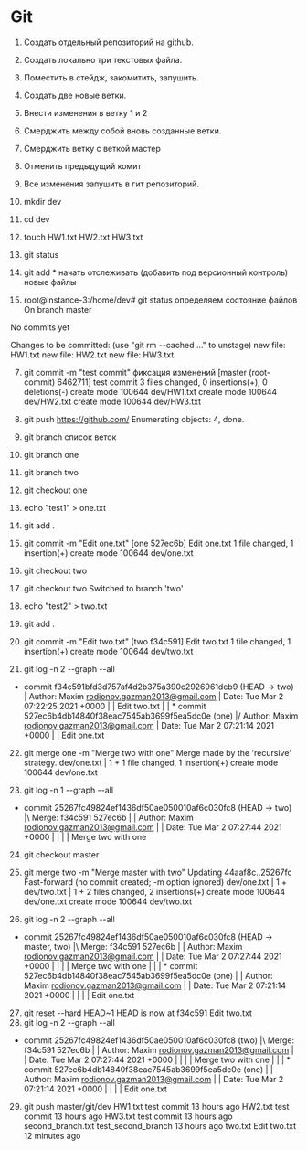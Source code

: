 # Git
1. Создать отдельный репозиторий на github.
2. Создать локально три текстовых файла.
3. Поместить в стейдж, закомитить, запушить.
4. Создать две новые ветки.
5. Внести изменения в ветку 1 и 2 
6. Смерджить между собой вновь созданные ветки.
7. Смерджить ветку с веткой мастер
8. Отменить предыдущий комит
9. Все изменения запушить в гит репозиторий.

1. mkdir dev
2. cd dev
3. touch HW1.txt HW2.txt HW3.txt
4. git status
5. git add * начать отслеживать (добавить под версионный контроль) новые файлы
6. root@instance-3:/home/dev# git status определяем состояние файлов
On branch master

No commits yet

Changes to be committed:
  (use "git rm --cached <file>..." to unstage)
        new file:   HW1.txt
        new file:   HW2.txt
        new file:   HW3.txt

7. git commit -m "test commit" фиксация изменений
[master (root-commit) 6462711] test commit
 3 files changed, 0 insertions(+), 0 deletions(-)
 create mode 100644 dev/HW1.txt
 create mode 100644 dev/HW2.txt
 create mode 100644 dev/HW3.txt

8.  git push https://github.com/
Enumerating objects: 4, done.
9. git branch список веток
10. git branch one
11. git branch two
12. git checkout one
13. echo "test1" > one.txt
14. git add .
15. git commit -m "Edit one.txt"
[one 527ec6b] Edit one.txt
 1 file changed, 1 insertion(+)
 create mode 100644 dev/one.txt


16. git checkout two
17. git checkout two
Switched to branch 'two'
18. echo "test2" > two.txt
19. git add .
20. git commit -m "Edit two.txt"
[two f34c591] Edit two.txt
 1 file changed, 1 insertion(+)
 create mode 100644 dev/two.txt

21. git log -n 2 --graph --all
* commit f34c591bfd3d757af4d2b375a390c2926961deb9 (HEAD -> two)
| Author: Maxim <rodionov.gazman2013@gmail.com>
| Date:   Tue Mar 2 07:22:25 2021 +0000
|
|     Edit two.txt
|
| * commit 527ec6b4db14840f38eac7545ab3699f5ea5dc0e (one)
|/  Author: Maxim <rodionov.gazman2013@gmail.com>
|   Date:   Tue Mar 2 07:21:14 2021 +0000
|
|       Edit one.txt


22. git merge one  -m "Merge two with one"
Merge made by the 'recursive' strategy.
 dev/one.txt | 1 +
 1 file changed, 1 insertion(+)
 create mode 100644 dev/one.txt


23. git log -n 1 --graph --all
*   commit 25267fc49824ef1436df50ae050010af6c030fc8 (HEAD -> two)
|\  Merge: f34c591 527ec6b
| | Author: Maxim <rodionov.gazman2013@gmail.com>
| | Date:   Tue Mar 2 07:27:44 2021 +0000
| |
| |     Merge two with one



24. git checkout master
25. git merge two -m "Merge master with two"
Updating 44aaf8c..25267fc
Fast-forward (no commit created; -m option ignored)
 dev/one.txt | 1 +
 dev/two.txt | 1 +
 2 files changed, 2 insertions(+)
 create mode 100644 dev/one.txt
 create mode 100644 dev/two.txt

26. git log -n 2 --graph --all
*   commit 25267fc49824ef1436df50ae050010af6c030fc8 (HEAD -> master, two)
|\  Merge: f34c591 527ec6b
| | Author: Maxim <rodionov.gazman2013@gmail.com>
| | Date:   Tue Mar 2 07:27:44 2021 +0000
| |
| |     Merge two with one
| |
| * commit 527ec6b4db14840f38eac7545ab3699f5ea5dc0e (one)
| | Author: Maxim <rodionov.gazman2013@gmail.com>
| | Date:   Tue Mar 2 07:21:14 2021 +0000
| |
| |     Edit one.txt

27. git reset --hard HEAD~1
HEAD is now at f34c591 Edit two.txt
28. git log -n 2 --graph --all
*   commit 25267fc49824ef1436df50ae050010af6c030fc8 (two)
|\  Merge: f34c591 527ec6b
| | Author: Maxim <rodionov.gazman2013@gmail.com>
| | Date:   Tue Mar 2 07:27:44 2021 +0000
| |
| |     Merge two with one
| |
| * commit 527ec6b4db14840f38eac7545ab3699f5ea5dc0e (one)
| | Author: Maxim <rodionov.gazman2013@gmail.com>
| | Date:   Tue Mar 2 07:21:14 2021 +0000
| |
| |     Edit one.txt

29. git push
master/git/dev
HW1.txt
test commit
13 hours ago
HW2.txt
test commit
13 hours ago
HW3.txt
test commit
13 hours ago
second_branch.txt
test_second_branch
13 hours ago
two.txt
Edit two.txt
12 minutes ago
